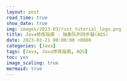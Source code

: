 ```yaml
---
layout: post
read_time: true
show_date: true
img: images/2023-03/rust_tutorial_logo.png
title: Java修炼指南 - 抽象队列同步器(AQS)
date: 2023-03-21 00:00:00 +0800
categories: [Java]
tags: [Java, Java修炼指南, AQS]
toc: yes
image_scaling: true
mermaid: true
---
```






